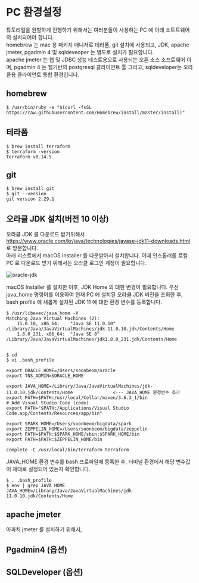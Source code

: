 # PC 환경설정 #

튜토리얼을 원할하게 진행하기 위해서는 여러분들이 사용하는 PC 에 아래 소트트웨어의 설치되어야 합니다.  
homebrew 는 mac 용 패키지 매니저로 테라폼, git 설치에 사용되고, JDK, apache jmeter, pgadmin 4 및 sqldeveoper 는 별도로 설치가 필요합니다.  
apache jmeter 는 웹 및 JDBC 성능 테스트용으로 사용되는 오픈 소스 소프트웨어 이며, pgadmin 4 는 웹기반의 postgresql 클라이언트 툴 그리고, sqldeveloper는 오라클용 클라이언트 통합 환경입니다.

## homebrew ##

```
$ /usr/bin/ruby -e "$(curl -fsSL https://raw.githubusercontent.com/Homebrew/install/master/install)"
```

## 테라폼 ##

```
$ brew install terraform
$ terraform -version
Terraform v0.14.5
```

## git ##

```
$ brew install git
$ git --version
git version 2.29.1
```

## 오라클 JDK 설치(버전 10 이상) ##

오라클 JDK 를 다운로드 받기위해서 https://www.oracle.com/kr/java/technologies/javase-jdk11-downloads.html 로 방문합니다.  
아래 리스트에서 macOS Installer 를 다운받아서 설치합니다. 이때 인스톨러를 로컬 PC 로 다운로드 받기 위해서는 오라클 로그인 계정이 필요합니다. 

![oracle-jdk](https://github.com/gnosia93/postgres-terraform/blob/main/pc/images/oracle-jdk11.png)

macOS Installer 를 설치한 이후, JDK Home 의 대한 변경이 필요합니다. 우선 java_home 명령어를 이용하여 현재 PC 에 설치된 오라클 JDK 버전을 조회한 후, bash profile 에 새롭게 설치된 JDK 11 에 대한 환경 변수를 등록합니다. 

```
$ /usr/libexec/java_home -V
Matching Java Virtual Machines (2):
    11.0.10, x86_64:	"Java SE 11.0.10"	/Library/Java/JavaVirtualMachines/jdk-11.0.10.jdk/Contents/Home
    1.8.0_231, x86_64:	"Java SE 8"	/Library/Java/JavaVirtualMachines/jdk1.8.0_231.jdk/Contents/Home


$ cd 
$ vi .bash_profile

export ORACLE_HOME=/Users/soonbeom/oracle
export TNS_ADMIN=$ORACLE_HOME

export JAVA_HOME=/Library/Java/JavaVirtualMachines/jdk-11.0.10.jdk/Contents/Home               <--- JAVA_HOME 환경변수 추가
export PATH=$PATH:/usr/local/Cellar/maven/3.6.3_1/bin
# Add Visual Studio Code (code)
export PATH="$PATH:/Applications/Visual Studio Code.app/Contents/Resources/app/bin"

export SPARK_HOME=/Users/soonbeom/bigdata/spark
export ZEPPELIN_HOME=/Users/soonbeom/bigdata/zeppelin
export PATH=$PATH:$SPARK_HOME/sbin:$SPARK_HOME/bin
export PATH=$PATH:$ZEPPELIN_HOME/bin

complete -C /usr/local/bin/terraform terraform
```

JAVA_HOME 환경 변수를 bash 프로파일에 등록한 후, 터미널 환경에서 해당 변수값이 제대로 설정되어 있는지 확인합니다.
```
$ . .bash_profile
$ env | grep JAVA_HOME
JAVA_HOME=/Library/Java/JavaVirtualMachines/jdk-11.0.10.jdk/Contents/Home
```

## apache jmeter ##

아파치 jmeter 를 설치하기 위해서,




## Pgadmin4 (옵션) ##



## SQLDeveloper (옵션) ##

